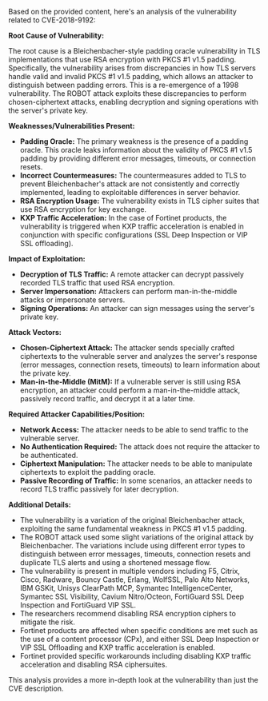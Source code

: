 Based on the provided content, here's an analysis of the vulnerability related to CVE-2018-9192:

**Root Cause of Vulnerability:**

The root cause is a Bleichenbacher-style padding oracle vulnerability in TLS implementations that use RSA encryption with PKCS #1 v1.5 padding. Specifically, the vulnerability arises from discrepancies in how TLS servers handle valid and invalid PKCS #1 v1.5 padding, which allows an attacker to distinguish between padding errors. This is a re-emergence of a 1998 vulnerability. The ROBOT attack exploits these discrepancies to perform chosen-ciphertext attacks, enabling decryption and signing operations with the server's private key.

**Weaknesses/Vulnerabilities Present:**

*   **Padding Oracle:**  The primary weakness is the presence of a padding oracle. This oracle leaks information about the validity of PKCS #1 v1.5 padding by providing different error messages, timeouts, or connection resets.
*   **Incorrect Countermeasures:**  The countermeasures added to TLS to prevent Bleichenbacher's attack are not consistently and correctly implemented, leading to exploitable differences in server behavior.
*   **RSA Encryption Usage:** The vulnerability exists in TLS cipher suites that use RSA encryption for key exchange.
*   **KXP Traffic Acceleration:** In the case of Fortinet products, the vulnerability is triggered when KXP traffic acceleration is enabled in conjunction with specific configurations (SSL Deep Inspection or VIP SSL offloading).

**Impact of Exploitation:**

*   **Decryption of TLS Traffic:** A remote attacker can decrypt passively recorded TLS traffic that used RSA encryption.
*   **Server Impersonation:** Attackers can perform man-in-the-middle attacks or impersonate servers.
*   **Signing Operations:** An attacker can sign messages using the server's private key.

**Attack Vectors:**

*   **Chosen-Ciphertext Attack:** The attacker sends specially crafted ciphertexts to the vulnerable server and analyzes the server's response (error messages, connection resets, timeouts) to learn information about the private key.
*   **Man-in-the-Middle (MitM):** If a vulnerable server is still using RSA encryption, an attacker could perform a man-in-the-middle attack, passively record traffic, and decrypt it at a later time.

**Required Attacker Capabilities/Position:**

*   **Network Access:** The attacker needs to be able to send traffic to the vulnerable server.
*   **No Authentication Required:** The attack does not require the attacker to be authenticated.
*   **Ciphertext Manipulation:** The attacker needs to be able to manipulate ciphertexts to exploit the padding oracle.
*   **Passive Recording of Traffic:** In some scenarios, an attacker needs to record TLS traffic passively for later decryption.

**Additional Details:**

*   The vulnerability is a variation of the original Bleichenbacher attack, exploiting the same fundamental weakness in PKCS #1 v1.5 padding.
*   The ROBOT attack used some slight variations of the original attack by Bleichenbacher. The variations include using different error types to distinguish between error messages, timeouts, connection resets and duplicate TLS alerts and using a shortened message flow.
*   The vulnerability is present in multiple vendors including F5, Citrix, Cisco, Radware, Bouncy Castle, Erlang, WolfSSL, Palo Alto Networks, IBM GSKit, Unisys ClearPath MCP, Symantec IntelligenceCenter, Symantec SSL Visibility, Cavium Nitro/Octeon, FortiGuard SSL Deep Inspection and FortiGuard VIP SSL.
*   The researchers recommend disabling RSA encryption ciphers to mitigate the risk.
*  Fortinet products are affected when specific conditions are met such as the use of a content processor (CPx), and either SSL Deep Inspection or VIP SSL Offloading and KXP traffic acceleration is enabled.
* Fortinet provided specific workarounds including disabling KXP traffic acceleration and disabling RSA ciphersuites.

This analysis provides a more in-depth look at the vulnerability than just the CVE description.